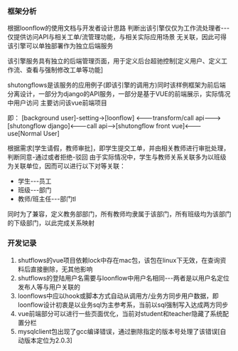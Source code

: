 ### 框架分析
根据loonflow的使用文档与开发者设计思路 判断出该引擎仅仅为工作流处理者---仅提供访问API与相关工单/流管理功能，与相关实际应用场景
无关联，因此可得该引擎可以单独部署作为独立后端服务

该引擎服务具有独立的后端管理页面，用于定义后台超驰控制[定义用户、定义工作流、查看与强制修改工单等功能]

shutongflows是该服务的应用例子(即该引擎的调用方)同时该样例框架为前后端分离设计，一部分为django的API服务，一部分是基于VUE的前端展示，实际情况中用户访问
主要访问该vue前端项目

即：
    [background user]-setting->[loonflow] <---transform/call api--->[shutongflow django]<---call api-->[shutongflow front vue]<---use[Normal User]

根据需求[学生请假，教师审批]，即学生提交工单，并由相关教师进行审批处理，判断同意-通过或者拒绝-驳回
由于实际情况中，学生与教师关系关联多为以班级为关联单位，因而可以进行以下对等关联：
- 学生---员工
- 班级---部门
- 教师/班主任---部门tl

同时为了兼容，定义教务部部门，所有教师均隶属于该部门，所有班级均为该部门的下级部门，以此完成关系映射

### 开发记录
1. shutflows的vue项目依赖lock中存在mac包，该包在linux下无效，在查询资料后直接删除，无其他影响
2. shutflows的登陆用户名需要与loonflow中用户名相同---两者是以用户名定位发布人等与用户关联的
3. loonflows中应以hook或脚本方式自动从调用方/业务方同步用户数据，即loonflow设计初衷是以业务sql为主参考系，当前以sql强制写入达成两方同步
4. vue前端部分可以进行一些页面优化，当前对student和teacher隐藏了系统配置分栏
5. mysqlclient包出现了gcc编译错误，通过删除指定的版本号处理了该错误[自动版本定位为2.0.3]

